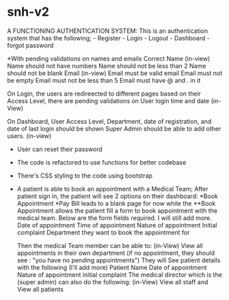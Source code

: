 # snh-v2

A FUNCTIONING AUTHENTICATION SYSTEM:
This is an authentication system that has the following;
    - Register
    - Login
    - Logout
    - Dashboard
    - forgot password




*With pending validations on names and emails
    Correct Name (in-view)
        Name should not have numbers
        Name should not be less than 2
        Name should not be blank
    Email (in-view)
        Email must be valid email
        Email must not be empty
        Email must not be less than 5
        Email must have @ and . in it



On Login, the users are redireected to different pages based on their Access Level, 
there are pending validations on User login time and date (in-View)



On Dashboard, 
User Access Level, Department, date of registration, and date of last login should be shown
Super Admin should be able to add other users. (in-view)



- User can reset their password
- The code is refactored to use functions for better codebase
- There's CSS styling to the code using bootstrap



- A patient is able to book an appointment with a Medical Team;
After patient sign in, the patient will see 2 options on their dashboard:
 *Book Appointment
 *Pay Bill leads to a blank page for now while the 
        **Book Appointment allows the patient fill a form to book appointment with the medical team.
        Below are the form fields required. I will still add more.
            Date of appointment
            Time of appointment
            Nature of appointment
            Initial complaint
            Department they want to book the appointment for
   
   
   
   
   Then the medical Team member can be able to: (in-View)
        View all appointments in their own department (if no appointment, they should see : "you have no pending appointments")
        They will See patient details with the following (I'll add more)
            Patient Name
            Date of appointment
            Nature of appointment
            initial complaint
    The medical director which is the (super admin) can also do the following: (in-View)
        View all staff and
        View all patients
